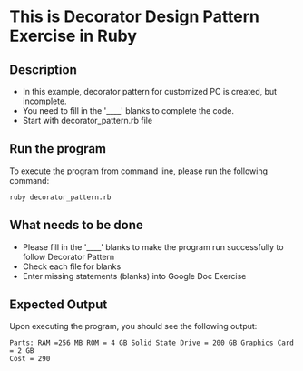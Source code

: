 # This is Decorator Design Pattern Exercise in Ruby
## Description
* In this example, decorator pattern for customized PC is created, but incomplete.
* You need to fill in the '____' blanks to complete the code.
* Start with decorator_pattern.rb file

## Run the program
To execute the program from command line, please run the following command:

```
ruby decorator_pattern.rb
```

## What needs to be done
* Please fill in the '____'  blanks to make the program run successfully to follow Decorator Pattern
* Check each file for blanks
* Enter missing statements (blanks) into Google Doc Exercise

## Expected Output
Upon executing the program, you should see the following output:

```
Parts: RAM =256 MB ROM = 4 GB Solid State Drive = 200 GB Graphics Card = 2 GB
Cost = 290
```